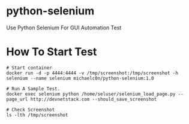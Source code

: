 # python-selenium
Use Python Selenium For GUI Automation Test

# How To Start Test
```
# Start container
docker run -d -p 4444:4444 -v /tmp/screenshot:/tmp/screenshot -h selenium --name selenium michaelc0n/python-selenium:1.0

# Run A Sample Test. 
docker exec selenium python /home/seluser/selenium_load_page.py --page_url http://devnetstack.com --should_save_screenshot

# Check Screenshot
ls -lth /tmp/screenshot
```

